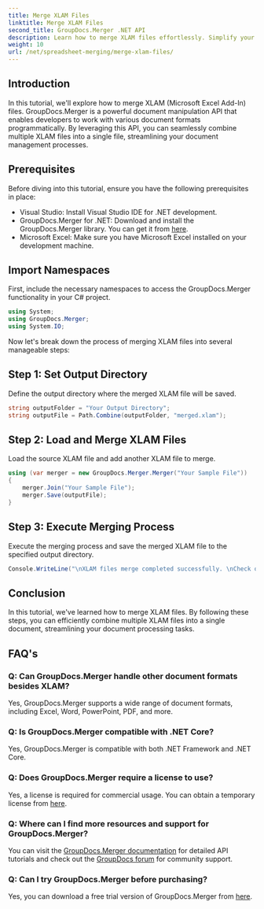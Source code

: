 ```yaml
---
title: Merge XLAM Files
linktitle: Merge XLAM Files
second_title: GroupDocs.Merger .NET API
description: Learn how to merge XLAM files effortlessly. Simplify your document management tasks with this powerful API.
weight: 10
url: /net/spreadsheet-merging/merge-xlam-files/
---
```

## Introduction

In this tutorial, we'll explore how to merge XLAM (Microsoft Excel Add-In) files. GroupDocs.Merger is a powerful document manipulation API that enables developers to work with various document formats programmatically. By leveraging this API, you can seamlessly combine multiple XLAM files into a single file, streamlining your document management processes.

## Prerequisites

Before diving into this tutorial, ensure you have the following prerequisites in place:

- Visual Studio: Install Visual Studio IDE for .NET development.
- GroupDocs.Merger for .NET: Download and install the GroupDocs.Merger library. You can get it from [here](https://releases.groupdocs.com/merger/net/).
- Microsoft Excel: Make sure you have Microsoft Excel installed on your development machine.

## Import Namespaces

First, include the necessary namespaces to access the GroupDocs.Merger functionality in your C# project.

```csharp
using System; 
using GroupDocs.Merger;
using System.IO;
```

Now let's break down the process of merging XLAM files into several manageable steps:

## Step 1: Set Output Directory

Define the output directory where the merged XLAM file will be saved.

```csharp
string outputFolder = "Your Output Directory";
string outputFile = Path.Combine(outputFolder, "merged.xlam");
```

## Step 2: Load and Merge XLAM Files

Load the source XLAM file and add another XLAM file to merge.

```csharp
using (var merger = new GroupDocs.Merger.Merger("Your Sample File"))
{
    merger.Join("Your Sample File");
    merger.Save(outputFile);
}
```

## Step 3: Execute Merging Process

Execute the merging process and save the merged XLAM file to the specified output directory.

```csharp
Console.WriteLine("\nXLAM files merge completed successfully. \nCheck output in {0}", outputFolder);
```

## Conclusion

In this tutorial, we've learned how to merge XLAM files. By following these steps, you can efficiently combine multiple XLAM files into a single document, streamlining your document processing tasks.

## FAQ's

### Q: Can GroupDocs.Merger handle other document formats besides XLAM?

Yes, GroupDocs.Merger supports a wide range of document formats, including Excel, Word, PowerPoint, PDF, and more.

### Q: Is GroupDocs.Merger compatible with .NET Core?

Yes, GroupDocs.Merger is compatible with both .NET Framework and .NET Core.

### Q: Does GroupDocs.Merger require a license to use?

Yes, a license is required for commercial usage. You can obtain a temporary license from [here](https://purchase.groupdocs.com/temporary-license/).

### Q: Where can I find more resources and support for GroupDocs.Merger?

You can visit the [GroupDocs.Merger documentation](https://tutorials.groupdocs.com/merger/net/) for detailed API tutorials and check out the [GroupDocs forum](https://forum.groupdocs.com/c/merger/32) for community support.

### Q: Can I try GroupDocs.Merger before purchasing?

Yes, you can download a free trial version of GroupDocs.Merger from [here](https://releases.groupdocs.com/).
